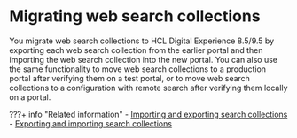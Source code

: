 # Migrating web search collections

You migrate web search collections to HCL Digital Experience 8.5/9.5 by exporting each web search collection from the earlier portal and then importing the web search collection into the new portal. You can also use the same functionality to move web search collections to a production portal after verifying them on a test portal, or to move web search collections to a configuration with remote search after verifying them locally on a portal.

???+ info "Related information" 
    -   [Importing and exporting search collections](../../../../../../build_sites/search/manage_search/search_collection/import_export_srch_coll.md)
    -   [Exporting and importing search collections](../../../../../../build_sites/search/portal_search/administer_portal_search/setup_search_collections/srtexpimp.md)


